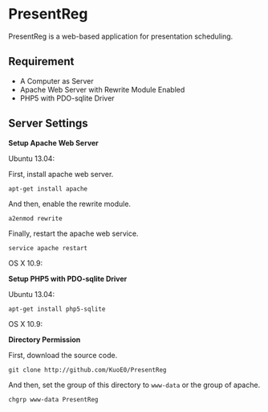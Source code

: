 PresentReg
==========

PresentReg is a web-based application for presentation scheduling.

Requirement
-----------

- A Computer as Server
- Apache Web Server with Rewrite Module Enabled
- PHP5 with PDO-sqlite Driver

Server Settings
---------------

**Setup Apache Web Server**

Ubuntu 13.04:

First, install apache web server.

	apt-get install apache

And then, enable the rewrite module.

	a2enmod rewrite

Finally, restart the apache web service.

	service apache restart

OS X 10.9:



**Setup PHP5 with PDO-sqlite Driver**

Ubuntu 13.04:

	apt-get install php5-sqlite

OS X 10.9:

**Directory Permission**

First, download the source code.
	
	git clone http://github.com/KuoE0/PresentReg

And then, set the group of this directory to `www-data` or the group of apache.
	
	chgrp www-data PresentReg


